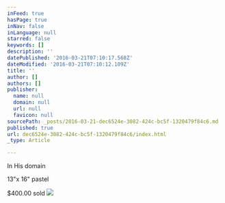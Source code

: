 ```yaml
---
inFeed: true
hasPage: true
inNav: false
inLanguage: null
starred: false
keywords: []
description: ''
datePublished: '2016-03-21T07:10:17.568Z'
dateModified: '2016-03-21T07:10:12.109Z'
title: ''
author: []
authors: []
publisher:
  name: null
  domain: null
  url: null
  favicon: null
sourcePath: _posts/2016-03-21-dec6524e-3082-424c-bc5f-1320479f84c6.md
published: true
url: dec6524e-3082-424c-bc5f-1320479f84c6/index.html
_type: Article

---
```

In His domain

13"x 16" pastel

$400.00 sold
![](https://the-grid-user-content.s3-us-west-2.amazonaws.com/06e22f8f-9d7e-40cc-9744-474416c580fa.jpg)